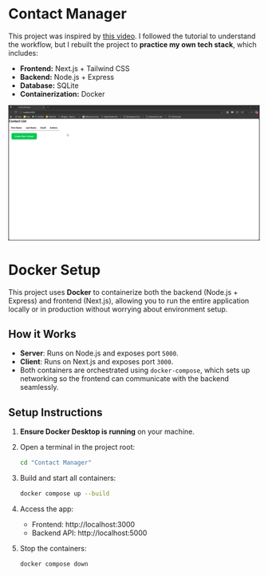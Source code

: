 # Contact Manager

This project was inspired by [this video](https://www.youtube.com/watch?v=PppslXOR7TA). I followed the tutorial to understand the workflow, but I rebuilt the project to **practice my own tech stack**, which includes:

- **Frontend:** Next.js + Tailwind CSS  
- **Backend:** Node.js + Express  
- **Database:** SQLite  
- **Containerization:** Docker

![](https://github.com/tjrelyts/contact-manager/blob/main/asset/msedge_QboipZ74Z1.gif)

# Docker Setup

This project uses **Docker** to containerize both the backend (Node.js + Express) and frontend (Next.js), allowing you to run the entire application locally or in production without worrying about environment setup.

## How it Works

- **Server**: Runs on Node.js and exposes port `5000`.  
- **Client**: Runs on Next.js and exposes port `3000`.  
- Both containers are orchestrated using `docker-compose`, which sets up networking so the frontend can communicate with the backend seamlessly.

## Setup Instructions

1. **Ensure Docker Desktop is running** on your machine.  
2. Open a terminal in the project root:
    ```bash
    cd "Contact Manager"
    ```
3. Build and start all containers:
    ```bash
    docker compose up --build
    ```
4. Access the app:
    - Frontend: http://localhost:3000
    - Backend API: http://localhost:5000

5. Stop the containers:
    ```bash
    docker compose down
    ```
